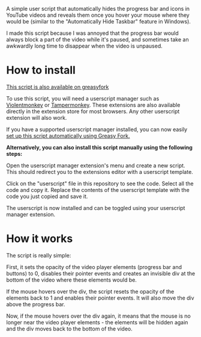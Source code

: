 A simple user script that automatically hides the progress bar and icons in YouTube videos and reveals them once you hover your mouse where they would be (similar to the "Automatically Hide Taskbar" feature in Windows).

I made this script because I was annoyed that the progress bar would always block a part of the video while it's paused, and sometimes take an awkwardly long time to disappear when the video is unpaused.

# How to install
[This script is also available on greasyfork](https://greasyfork.org/en/scripts/548136-youtube-auto-hide-progress-bar)

To use this script, you will need a userscript manager such as [Violentmonkey](https://violentmonkey.github.io/) or [Tampermonkey](https://www.tampermonkey.net/). These extensions are also available directly in the extension store for most browsers. Any other userscript extension will also work.

If you have a supported userscript manager installed, you can now easily [set up this script automatically using Greasy Fork.](https://greasyfork.org/en/scripts/548136-youtube-auto-hide-progress-bar)

**Alternatively, you can also install this script manually using the following steps:**

Open the userscript manager extension's menu and create a new script. This should redirect you to the extensions editor with a userscript template.

Click on the "userscript" file in this repository to see the code. Select all the code and copy it. Replace the contents of the userscript template with the code you just copied and save it.

The userscript is now installed and can be toggled using your userscript manager extension.

# How it works
The script is really simple:

First, it sets the opacity of the video player elements (progress bar and buttons) to 0, disables their pointer events and creates an invisible div at the bottom of the video where these elements would be.

If the mouse hovers over the div, the script resets the opacity of the elements back to 1 and enables their pointer events. It will also move the div above the progress bar.

Now, if the mouse hovers over the div again, it means that the mouse is no longer near the video player elements - the elements will be hidden again and the div moves back to the bottom of the video.
